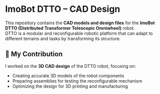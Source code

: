 # ImoBot DTTO – CAD Design

This repository contains the **CAD models and design files** for the **ImoBot DTTO (Distributed Transformer Telescopic Omniwheel)** robot.  
DTTO is a modular and reconfigurable robotic platform that can adapt to different terrains and tasks by transforming its structure.

## 🔧 My Contribution
I worked on the **3D CAD design** of the DTTO robot, focusing on:
- Creating accurate 3D models of the robot components
- Preparing assemblies for testing the reconfigurable mechanism
- Optimizing the design for 3D printing and manufacturing


